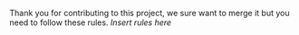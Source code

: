 Thank you for contributing to this project, we sure want to merge it but you need to follow these rules.
*Insert rules here*
